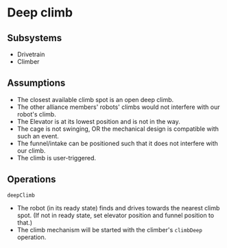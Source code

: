 # Deep climb

## Subsystems
* Drivetrain
* Climber

## Assumptions
* The closest available climb spot is an open deep climb.
* The other alliance members' robots' climbs would not
interfere with our robot's climb.
* The Elevator is at its lowest position and is not in the way.
* The cage is not swinging, OR the mechanical design is
compatible with such an event.
* The funnel/intake can be positioned such that it does not interfere
with our climb.
* The climb is user-triggered.

## Operations
`deepClimb`
* The robot (in its ready state) finds and drives towards
the nearest climb spot. (If not in ready state, set elevator position and funnel position to that.)
* The climb mechanism will be started with the climber's `climbDeep` operation.
